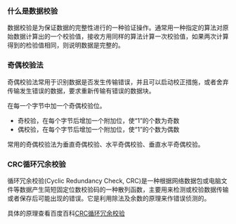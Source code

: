 ### 什么是数据校验

数据校验是为保证数据的完整性进行的一种验证操作。通常用一种指定的算法对原始数据计算出的一个校验值，接收方用同样的算法计算一次校验值，如果两次计算得到的检验值相同，则说明数据是完整的。


### 奇偶校验法

奇偶校验法常用于识别数据是否发生传输错误，并且可以启动校正措施，或者舍弃传输发生错误的数据，要求重新传输有错误的数据块。

在每一个字节中加一个奇偶校验位。

* 奇校验，在每个字节后增加一个附加位，使“1”的个数为奇数
* 偶校验，在每个字节后增加一个附加位，使“1”的个数为偶数


常用的奇偶校验法为垂直奇偶校验、水平奇偶校验、垂直水平奇偶校验。


### CRC循环冗余校验


循环冗余校验(Cyclic Redundancy Check, CRC)是一种根据网络数据包或电脑文件等数据产生简短固定位数校验码的一种散列函数，主要用来检测或校验数据传输或者保存后可能出现的错误。它是利用除法及余数的原理来作错误侦测的。

具体的原理查看百度百科[CRC循环冗余校验](https://baike.baidu.com/item/CRC/1453359?fr=aladdin)